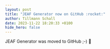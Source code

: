 ```yaml
---
layout: post
title: "JEAF Generator now on GitHub :rocket:"
author: Tillmann Schall
date: 2023-11-22 18:20:33 +0100
hide_hero: false
---
```


JEAF Generator was moved to GitHub ;-)
:rocket: